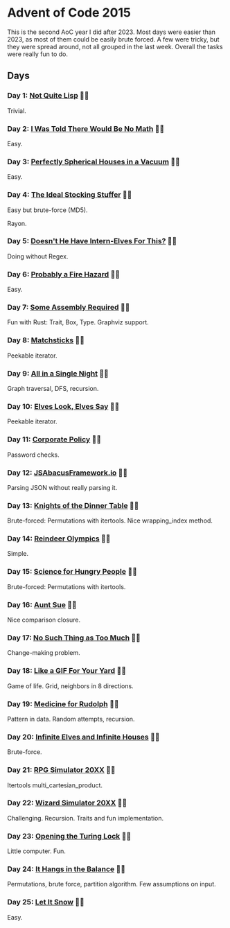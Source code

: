 # Advent of Code 2015

This is the second AoC year I did after 2023. Most days were easier than 2023, as most of them could be easily brute forced. A few were tricky, but they were spread around, not all grouped in the last week. Overall the tasks were really fun to do.

## Days

### Day 1: [Not Quite Lisp](day01/README.md) 🌟🌟

Trivial.

### Day 2: [I Was Told There Would Be No Math](day02/README.md) 🌟🌟

Easy.

### Day 3: [Perfectly Spherical Houses in a Vacuum](day03/README.md) 🌟🌟

Easy.

### Day 4: [The Ideal Stocking Stuffer](day04/README.md) 🌟🌟

Easy but brute-force (MD5).

Rayon.

### Day 5: [Doesn't He Have Intern-Elves For This?](day05/README.md) 🌟🌟

Doing without Regex.

### Day 6: [Probably a Fire Hazard](day06/README.md) 🌟🌟

Easy.

### Day 7: [Some Assembly Required](day07/README.md) 🌟🌟

Fun with Rust: Trait, Box, Type.
Graphviz support.

### Day 8: [Matchsticks](day08/README.md) 🌟🌟

Peekable iterator.

### Day 9: [All in a Single Night](day09/README.md) 🌟🌟

Graph traversal, DFS, recursion.

### Day 10: [Elves Look, Elves Say](day10/README.md) 🌟🌟

Peekable iterator.

### Day 11: [Corporate Policy](day11/README.md) 🌟🌟

Password checks.

### Day 12: [JSAbacusFramework.io](day12/README.md) 🌟🌟

Parsing JSON without really parsing it.

### Day 13: [Knights of the Dinner Table](day13/README.md) 🌟🌟

Brute-forced: Permutations with itertools. Nice wrapping_index method.

### Day 14: [Reindeer Olympics](day14/README.md) 🌟🌟

Simple.

### Day 15: [Science for Hungry People](day15/README.md) 🌟🌟

Brute-forced: Permutations with itertools.

### Day 16: [Aunt Sue](day16/README.md) 🌟🌟

Nice comparison closure.

### Day 17: [No Such Thing as Too Much](day17/README.md) 🌟🌟

Change-making problem.

### Day 18: [Like a GIF For Your Yard](day18/README.md) 🌟🌟

Game of life. Grid, neighbors in 8 directions.

### Day 19: [Medicine for Rudolph](day19/README.md) 🌟🌟

Pattern in data. Random attempts, recursion.

### Day 20: [Infinite Elves and Infinite Houses](day20/README.md) 🌟🌟

Brute-force.

### Day 21: [RPG Simulator 20XX](day21/README.md) 🌟🌟

Itertools multi_cartesian_product.

### Day 22: [Wizard Simulator 20XX](day22/README.md) 🌟🌟

Challenging. Recursion. Traits and fun implementation.

### Day 23: [Opening the Turing Lock](day23/README.md) 🌟🌟

Little computer. Fun.

### Day 24: [It Hangs in the Balance](day24/README.md) 🌟🌟

Permutations, brute force, partition algorithm. Few assumptions on input.

### Day 25: [Let It Snow](day25/README.md) 🌟🌟

Easy.